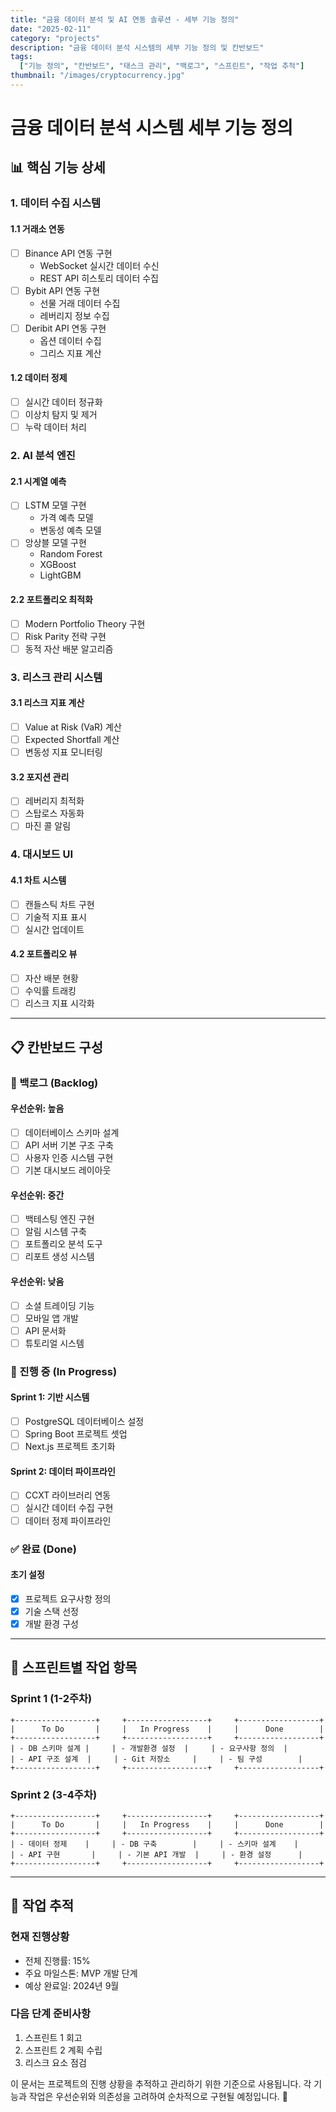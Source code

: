 ```yaml
---
title: "금융 데이터 분석 및 AI 연동 솔루션 - 세부 기능 정의"
date: "2025-02-11"
category: "projects"
description: "금융 데이터 분석 시스템의 세부 기능 정의 및 칸반보드"
tags:
  ["기능 정의", "칸반보드", "태스크 관리", "백로그", "스프린트", "작업 추적"]
thumbnail: "/images/cryptocurrency.jpg"
---
```


# 금융 데이터 분석 시스템 세부 기능 정의

## 📊 핵심 기능 상세

### 1. 데이터 수집 시스템

#### 1.1 거래소 연동

- [ ] Binance API 연동 구현
  - WebSocket 실시간 데이터 수신
  - REST API 히스토리 데이터 수집
- [ ] Bybit API 연동 구현
  - 선물 거래 데이터 수집
  - 레버리지 정보 수집
- [ ] Deribit API 연동 구현
  - 옵션 데이터 수집
  - 그리스 지표 계산

#### 1.2 데이터 정제

- [ ] 실시간 데이터 정규화
- [ ] 이상치 탐지 및 제거
- [ ] 누락 데이터 처리

### 2. AI 분석 엔진

#### 2.1 시계열 예측

- [ ] LSTM 모델 구현
  - 가격 예측 모델
  - 변동성 예측 모델
- [ ] 앙상블 모델 구현
  - Random Forest
  - XGBoost
  - LightGBM

#### 2.2 포트폴리오 최적화

- [ ] Modern Portfolio Theory 구현
- [ ] Risk Parity 전략 구현
- [ ] 동적 자산 배분 알고리즘

### 3. 리스크 관리 시스템

#### 3.1 리스크 지표 계산

- [ ] Value at Risk (VaR) 계산
- [ ] Expected Shortfall 계산
- [ ] 변동성 지표 모니터링

#### 3.2 포지션 관리

- [ ] 레버리지 최적화
- [ ] 스탑로스 자동화
- [ ] 마진 콜 알림

### 4. 대시보드 UI

#### 4.1 차트 시스템

- [ ] 캔들스틱 차트 구현
- [ ] 기술적 지표 표시
- [ ] 실시간 업데이트

#### 4.2 포트폴리오 뷰

- [ ] 자산 배분 현황
- [ ] 수익률 트래킹
- [ ] 리스크 지표 시각화

---

## 📋 칸반보드 구성

### 🎯 백로그 (Backlog)

#### 우선순위: 높음

- [ ] 데이터베이스 스키마 설계
- [ ] API 서버 기본 구조 구축
- [ ] 사용자 인증 시스템 구현
- [ ] 기본 대시보드 레이아웃

#### 우선순위: 중간

- [ ] 백테스팅 엔진 구현
- [ ] 알림 시스템 구축
- [ ] 포트폴리오 분석 도구
- [ ] 리포트 생성 시스템

#### 우선순위: 낮음

- [ ] 소셜 트레이딩 기능
- [ ] 모바일 앱 개발
- [ ] API 문서화
- [ ] 튜토리얼 시스템

### 🏃 진행 중 (In Progress)

#### Sprint 1: 기반 시스템

- [ ] PostgreSQL 데이터베이스 설정
- [ ] Spring Boot 프로젝트 셋업
- [ ] Next.js 프로젝트 초기화

#### Sprint 2: 데이터 파이프라인

- [ ] CCXT 라이브러리 연동
- [ ] 실시간 데이터 수집 구현
- [ ] 데이터 정제 파이프라인

### ✅ 완료 (Done)

#### 초기 설정

- [x] 프로젝트 요구사항 정의
- [x] 기술 스택 선정
- [x] 개발 환경 구성

---

## 📅 스프린트별 작업 항목

### Sprint 1 (1-2주차)

```plaintext
+------------------+     +------------------+     +------------------+
|      To Do       |     |   In Progress    |     |      Done        |
+------------------+     +------------------+     +------------------+
| - DB 스키마 설계 |     | - 개발환경 설정  |     | - 요구사항 정의  |
| - API 구조 설계  |     | - Git 저장소     |     | - 팀 구성        |
+------------------+     +------------------+     +------------------+
```

### Sprint 2 (3-4주차)

```plaintext
+------------------+     +------------------+     +------------------+
|      To Do       |     |   In Progress    |     |      Done        |
+------------------+     +------------------+     +------------------+
| - 데이터 정제    |     | - DB 구축        |     | - 스키마 설계    |
| - API 구현       |     | - 기본 API 개발  |     | - 환경 설정      |
+------------------+     +------------------+     +------------------+
```

---

## 🔄 작업 추적

### 현재 진행상황

- 전체 진행률: 15%
- 주요 마일스톤: MVP 개발 단계
- 예상 완료일: 2024년 9월

### 다음 단계 준비사항

1. 스프린트 1 회고
2. 스프린트 2 계획 수립
3. 리스크 요소 점검

이 문서는 프로젝트의 진행 상황을 추적하고 관리하기 위한 기준으로 사용됩니다. 각 기능과 작업은 우선순위와 의존성을 고려하여 순차적으로 구현될 예정입니다. 🚀
